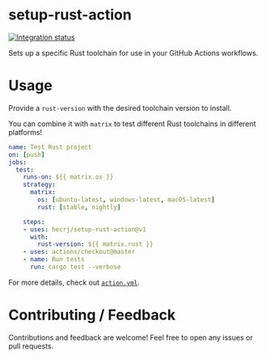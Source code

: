 # setup-rust-action

[![Integration status](https://github.com/hecrj/setup-rust-action/workflows/Integration/badge.svg)](https://github.com/hecrj/setup-rust-action/actions)

Sets up a specific Rust toolchain for use in your GitHub Actions workflows.

# Usage

Provide a `rust-version` with the desired toolchain version to install.

You can combine it with `matrix` to test different Rust toolchains in different
platforms!

```yml
name: Test Rust project
on: [push]
jobs:
  test:
    runs-on: ${{ matrix.os }}
    strategy:
      matrix:
        os: [ubuntu-latest, windows-latest, macOS-latest]
        rust: [stable, nightly]

    steps:
    - uses: hecrj/setup-rust-action@v1
      with:
        rust-version: ${{ matrix.rust }}
    - uses: actions/checkout@master
    - name: Run tests
      run: cargo test --verbose
```

For more details, check out [`action.yml`].

[`action.yml`]: https://github.com/hecrj/setup-rust-action/blob/master/action.yml

# Contributing / Feedback

Contributions and feedback are welcome! Feel free to open any issues or pull
requests.

